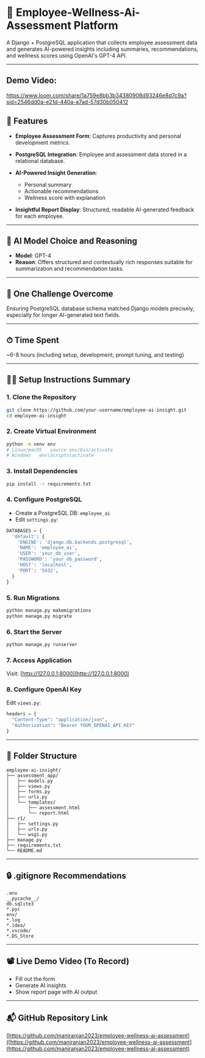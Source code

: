 # 🧠 Employee-Wellness-Ai-Assessment Platform

A Django + PostgreSQL application that collects employee assessment data and generates AI-powered insights including summaries, recommendations, and wellness scores using OpenAI's GPT-4 API.

---

## Demo Video: 
https://www.loom.com/share/1a759e8bb3b34380908d93246e8d7c9a?sid=2546dd0a-e21d-440a-a7ad-57d30b050412

## 🚀 Features

* **Employee Assessment Form**: Captures productivity and personal development metrics.
* **PostgreSQL Integration**: Employee and assessment data stored in a relational database.
* **AI-Powered Insight Generation**:

  * Personal summary
  * Actionable recommendations
  * Wellness score with explanation
* **Insightful Report Display**: Structured, readable AI-generated feedback for each employee.

---

## 🧪 AI Model Choice and Reasoning

* **Model**: GPT-4
* **Reason**: Offers structured and contextually rich responses suitable for summarization and recommendation tasks.

---

## 🧱 One Challenge Overcome

Ensuring PostgreSQL database schema matched Django models precisely, especially for longer AI-generated text fields.

---

## ⏱ Time Spent

\~6-8 hours (including setup, development, prompt tuning, and testing)

---

## 🧑‍💻 Setup Instructions Summary

### 1. Clone the Repository

```bash
git clone https://github.com/your-username/employee-ai-insight.git
cd employee-ai-insight
```


### 2. Create Virtual Environment

```bash
python -m venv env
# Linux/macOS	source env/bin/activate
# Windows	env\Scripts\activate
```

### 3. Install Dependencies

```bash
pip install -r requirements.txt
```

### 4. Configure PostgreSQL

* Create a PostgreSQL DB: `employee_ai`
* Edit `settings.py`:

```python
DATABASES = {
  'default': {
    'ENGINE': 'django.db.backends.postgresql',
    'NAME': 'employee_ai',
    'USER': 'your_db_user',
    'PASSWORD': 'your_db_password',
    'HOST': 'localhost',
    'PORT': '5432',
  }
}
```

### 5. Run Migrations

```bash
python manage.py makemigrations
python manage.py migrate
```

### 6. Start the Server

```bash
python manage.py runserver
```

### 7. Access Application

Visit: [http://127.0.0.1:8000](http://127.0.0.1:8000)

### 8. Configure OpenAI Key

Edit `views.py`:

```python
headers = {
  "Content-Type": "application/json",
  "Authorization": "Bearer YOUR_OPENAI_API_KEY"
}
```

---

## 📁 Folder Structure

```
employee-ai-insight/
├── assessment_app/
│   ├── models.py
│   ├── views.py
│   ├── forms.py
│   ├── urls.py
│   └── templates/
│       ├── assessment.html
│       └── report.html
├── r1/
│   ├── settings.py
│   ├── urls.py
│   └── wsgi.py
├── manage.py
├── requirements.txt
└── README.md
```

---

## 🔒 .gitignore Recommendations

```
.env
__pycache__/
db.sqlite3
*.pyc
env/
*.log
*.idea/
*.vscode/
*.DS_Store
```

---

## 📽 Live Demo Video (To Record)

* Fill out the form
* Generate AI insights
* Show report page with AI output

---

## 📬 GitHub Repository Link

[https://github.com/maniranjan2023/employee-wellness-ai-assessment]([https://github.com/maniranjan2023/employee-wellness-ai-assessment](https://github.com/maniranjan2023/employee-wellness-ai-assessment)


